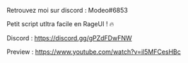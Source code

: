 Retrouvez moi sur discord : Modeo#6853

Petit script utltra facile en RageUI ! 🔥

Discord : https://discord.gg/gPZdFDwFNW

Preview : https://www.youtube.com/watch?v=il5MFCesHBc

